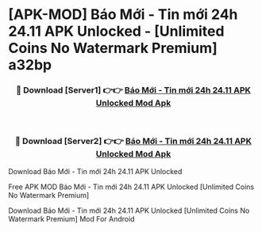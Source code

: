 # [APK-MOD] Báo Mới - Tin mới 24h 24.11 APK Unlocked - [Unlimited Coins No Watermark Premium] a32bp



<div align="center">
<h3>🔴 Download [Server1] 👉👉 <a href="https://momento.my/?title=Báo_Mới_-_Tin_mới_24h_24.11_APK_Unlocked">Báo Mới - Tin mới 24h 24.11 APK Unlocked Mod Apk</a></h3><br>

<h3>🔴 Download [Server2] 👉👉 <a href="https://momento.my/?title=Báo_Mới_-_Tin_mới_24h_24.11_APK_Unlocked">Báo Mới - Tin mới 24h 24.11 APK Unlocked Mod Apk</a></h3>
</div>



Download Báo Mới - Tin mới 24h 24.11 APK Unlocked 

Free APK MOD Báo Mới - Tin mới 24h 24.11 APK Unlocked [Unlimited Coins No Watermark Premium]

Download Báo Mới - Tin mới 24h 24.11 APK Unlocked [Unlimited Coins No Watermark Premium] Mod For Android

